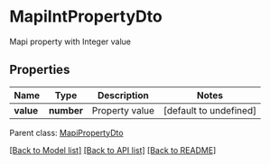 # MapiIntPropertyDto

Mapi property with Integer value             

## Properties
Name | Type | Description | Notes
---- | ---- | ----------- | -----
**value** | **number** | Property value              | [default to undefined]

 Parent class: [MapiPropertyDto](MapiPropertyDto.md)


[[Back to Model list]](README.md#documentation-for-models) [[Back to API list]](README.md#documentation-for-api-endpoints) [[Back to README]](README.md)
